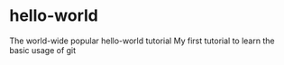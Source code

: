 # hello-world
The world-wide popular hello-world tutorial
My first tutorial to learn the basic usage of git
